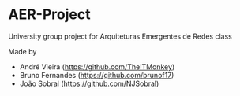 # AER-Project
University group project for Arquiteturas Emergentes de Redes class

Made by

- André Vieira (https://github.com/TheITMonkey)
- Bruno Fernandes (https://github.com/brunof17)
- João Sobral (https://github.com/NJSobral)
